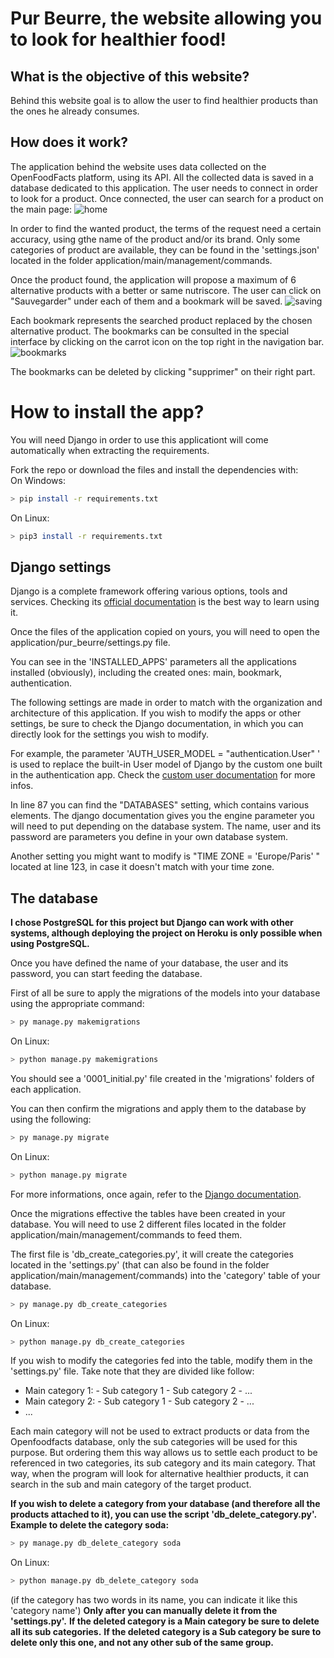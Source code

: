 # **Pur Beurre, the website allowing you to look for healthier food!**
 
## What is the objective of this website?
Behind this website  goal is to allow the user to find healthier products than the ones he already consumes.

## How does it work?

The application behind the website uses data collected on the OpenFoodFacts platform, using its API. 
All the collected data is saved in a database dedicated to this application.
The user needs to connect in order to look for a product.
Once connected, the user can search for a product on the main page:
![home](static/img/readme/home.png)

In order to find the wanted product, the terms of the request need a certain accuracy, using gthe name of the product and/or its brand.
Only some categories of product are available, they can be found in the 'settings.json' located in the folder application/main/management/commands.

Once the product found, the application will propose a maximum of 6 alternative products with a better or same nutriscore.
The user can click on "Sauvegarder" under each of them and a bookmark will be saved.
![saving](static/img/readme/saving.png)

Each bookmark represents the searched product replaced by the chosen alternative product. The bookmarks can be consulted in the special interface by clicking on the carrot icon on the top right in the navigation bar.
![bookmarks](static/img/readme/bookmarks.png)

The bookmarks can be deleted by clicking "supprimer" on their right part.


# **How to install the app?**

You will need Django in order to use this applicationt will come automatically when extracting the requirements.

Fork the repo or download the files and install the dependencies with:  
On Windows:
```bash
> pip install -r requirements.txt
```
On Linux:
```bash
> pip3 install -r requirements.txt
```

## Django settings

Django is a complete framework offering various options, tools and services. Checking its [official documentation](https://docs.djangoproject.com/en/3.1/) is the best way to learn using it.

Once the files of the application copied on yours, you will need to open the application/pur_beurre/settings.py file.

You can see in the 'INSTALLED_APPS' parameters all the applications installed (obviously), including the created ones: main, bookmark, authentication.

The following settings are made in order to match with the organization and architecture of this application. If you wish to modify the apps or other settings, be sure to check the Django documentation, in which you can directly look for the settings you wish to modify.

For example, the parameter 'AUTH_USER_MODEL = "authentication.User" ' is used to replace the built-in User model of Django by the custom one built in the authentication app.
Check the [custom user documentation](https://docs.djangoproject.com/en/3.1/topics/auth/customizing/#auth-custom-user) for more infos.

In line 87 you can find the "DATABASES" setting, which contains various elements.
The django documentation gives you the engine parameter you will need to put depending on the database system.
The name, user and its password are parameters you define in your own database system.

Another setting you might want to modify is "TIME ZONE = 'Europe/Paris' " located at line 123, in case it doesn't match with your time zone.

## The database

**I chose PostgreSQL for this project but Django can work with other systems, although deploying the project on Heroku is only possible when using PostgreSQL.**

Once you have defined the name of your database, the user and its password, you can start feeding the database.

First of all be sure to apply the migrations of the models into your database using the appropriate command:
```bash
> py manage.py makemigrations
```
On Linux:
```bash
> python manage.py makemigrations
```
You should see a '0001_initial.py' file created in the 'migrations' folders of each application.

You can then confirm the migrations and apply them to the database by using the following:
```bash
> py manage.py migrate
```
On Linux:
```bash
> python manage.py migrate
```
For more informations, once again, refer to the [Django documentation](https://docs.djangoproject.com/en/3.1/topics/migrations/).

Once the migrations effective the tables have been created in your database.
You will need to use 2 different files located in the folder application/main/management/commands to feed them.

The first file is 'db_create_categories.py', it will create the categories located in the 'settings.py' (that can also be found in the folder application/main/management/commands) into the 'category' table of your database.
```bash
> py manage.py db_create_categories
```
On Linux:
```bash
> python manage.py db_create_categories
```


If you wish to modify the categories fed into the table, modify them in the 'settings.py' file. Take note that they are divided like follow:

- Main category 1:
        - Sub category 1
        - Sub category 2
        - ...
- Main category 2:
        - Sub category 1
        - Sub category 2
        - ...
- ...

Each main category will not be used to extract products or data from the Openfoodfacts database, only the sub categories will be used for this purpose.
But ordering them this way allows us to settle each product to be referenced in two categories, its sub category and its main category. That way, when the program will look for alternative healthier products, it can search in the sub and main category of the target product.

**If you wish to delete a category from your database (and therefore all the products attached to it), you can use the script 'db_delete_category.py'.**
**Example to delete the category soda:**
```bash
> py manage.py db_delete_category soda
```
On Linux:
```bash
> python manage.py db_delete_category soda
```
(if the category has two words in its name, you can indicate it like this 'category name')
**Only after you can manually delete it from the 'settings.py'.**
**If the deleted category is a Main category be sure to delete all its sub categories.**
**If the deleted category is a Sub category be sure to delete only this one, and not any other sub of the same group.**

